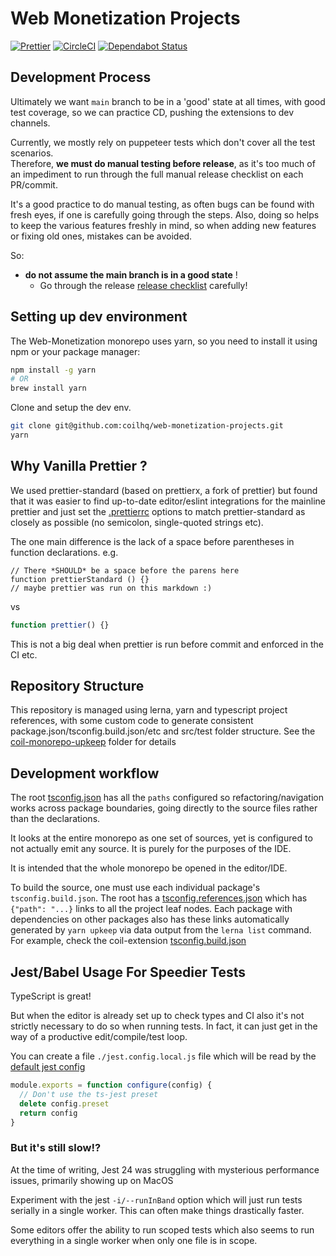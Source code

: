 # Web Monetization Projects

[![Prettier](https://img.shields.io/badge/code_style-prettier-ff69b4.svg?style=flat-square)](https://prettier.io/)
[![CircleCI](https://circleci.com/gh/coilhq/web-monetization-projects.svg?style=svg)](https://circleci.com/gh/coilhq/web-monetization-projects)
[![Dependabot Status](https://api.dependabot.com/badges/status?host=github&repo=coilhq/web-monetization-projects)](https://dependabot.com)

## Development Process

Ultimately we want `main` branch to be in a 'good' state at all times, with good test
coverage, so we can practice CD, pushing the extensions to dev channels.

Currently, we mostly rely on puppeteer tests which don't cover all the test scenarios.  
Therefore, **we must do manual testing before release**, as it's too much of an impediment
to run through the full manual release checklist on each PR/commit.

It's a good practice to do manual testing, as often bugs can be found with fresh eyes,
if one is carefully going through the steps. Also, doing so helps to keep the various
features freshly in mind, so when adding new features or fixing old ones, mistakes can
be avoided.

So:

- **do not assume the main branch is in a good state** !
  - Go through the release [release checklist](packages/coil-extension/docs/release-checklist.md) carefully!

## Setting up dev environment

The Web-Monetization monorepo uses yarn, so you need to install it using npm or your package manager:

```sh
npm install -g yarn
# OR
brew install yarn
```

Clone and setup the dev env.

```sh
git clone git@github.com:coilhq/web-monetization-projects.git
yarn
```

## Why Vanilla Prettier ?

We used prettier-standard (based on prettierx, a fork of prettier) but found that it
was easier to find up-to-date editor/eslint integrations for the mainline prettier
and just set the [.prettierrc](./.prettierrc) options to match prettier-standard as
closely as possible (no semicolon, single-quoted strings etc).

The one main difference is the lack of a space before parentheses in function declarations.
e.g.

```
// There *SHOULD* be a space before the parens here
function prettierStandard () {}
// maybe prettier was run on this markdown :)
```

vs

```typescript
function prettier() {}
```

This is not a big deal when prettier is run before commit and enforced in the CI etc.

## Repository Structure

This repository is managed using lerna, yarn and typescript project references, with some custom code to
generate consistent package.json/tsconfig.build.json/etc and src/test folder structure.
See the [coil-monorepo-upkeep](packages/coil-monorepo-upkeep) folder for details

## Development workflow

The root [tsconfig.json](tsconfig.json) has all the `paths` configured so refactoring/navigation
works across package boundaries, going directly to the source files rather than the declarations.

It looks at the entire monorepo as one set of sources, yet is configured to not actually emit any source.
It is purely for the purposes of the IDE.

It is intended that the whole monorepo be opened in the editor/IDE.

To build the source, one must use each individual package's `tsconfig.build.json`.
The root has a [tsconfig.references.json](tsconfig.references.json) which has `{"path": "...}`
links to all the project leaf nodes. Each package with dependencies on other packages also has these
links automatically generated by `yarn upkeep` via data output from the `lerna list` command.
For example, check the coil-extension [tsconfig.build.json](./packages/coil-extension/tsconfig.build.json)

## Jest/Babel Usage For Speedier Tests

TypeScript is great!

But when the editor is already set up to check types and CI also it's not
strictly necessary to do so when running tests. In fact, it can just get in the
way of a productive edit/compile/test loop.

You can create a file `./jest.config.local.js` file which will be read by the
[default jest config](./jest.config.js)

```javascript
module.exports = function configure(config) {
  // Don't use the ts-jest preset
  delete config.preset
  return config
}
```

### But it's still slow!?

At the time of writing, Jest 24 was struggling with mysterious
performance issues, primarily showing up on MacOS

Experiment with the jest `-i/--runInBand` option which will just run tests
serially in a single worker. This can often make things drastically faster.

Some editors offer the ability to run scoped tests which also seems to
run everything in a single worker when only one file is in scope.
